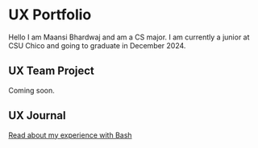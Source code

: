 # UX Portfolio

Hello I am Maansi Bhardwaj and am a CS major. I am currently a junior at CSU Chico and going to graduate in December 2024.

## UX Team Project

Coming soon.

## UX Journal

[Read about my experience with Bash](j01/)
